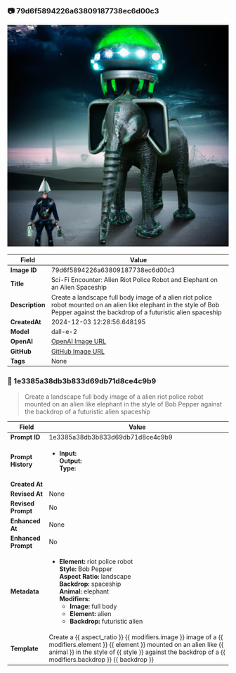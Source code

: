

### 📷 79d6f5894226a63809187738ec6d00c3 


![data.id](./79d6f5894226a63809187738ec6d00c3.jpg)


| Field          | Value                                                                                                                     |
|----------------|---------------------------------------------------------------------------------------------------------------------------|
| **Image ID**             | 79d6f5894226a63809187738ec6d00c3                                                                                                             |
| **Title**           | Sci-Fi Encounter: Alien Riot Police Robot and Elephant on an Alien Spaceship                                                                                                       |
| **Description**           | Create a landscape full body image of a alien riot police robot mounted on an alien like elephant in the style of Bob Pepper against the backdrop of a futuristic alien spaceship                                                                                                       |
| **CreatedAt**        | 2024-12-03 12:28:56.648195                                                                                                        |
| **Model**        | dall-e-2                                                                                                        |
| **OpenAI**         | [OpenAI Image URL](https://oaidalleapiprodscus.blob.core.windows.net/private/org-TZj0gKpq3CiXdXNznVOkBYav/user-t5KW5S6yYiCS0u4yDWasqnEP/img-fAT7UuVqMflwyHQBm9rLORS0.png?st=2024-12-03T11%3A28%3A50Z&se=2024-12-03T13%3A28%3A50Z&sp=r&sv=2024-08-04&sr=b&rscd=inline&rsct=image/png&skoid=d505667d-d6c1-4a0a-bac7-5c84a87759f8&sktid=a48cca56-e6da-484e-a814-9c849652bcb3&skt=2024-12-03T00%3A17%3A07Z&ske=2024-12-04T00%3A17%3A07Z&sks=b&skv=2024-08-04&sig=JDnqDgWRv/GvjIW0EKq0B1Z1Z2HiPIloTQZPbBwGDzc%3D)                                                                                |
| **GitHub**         | [GitHub Image URL](https://github.com/Caneta-Silva/cyber-tomorrow/blob/main/images/79d6f5894226a63809187738ec6d00c3/79d6f5894226a63809187738ec6d00c3.jpg?raw=true)                                                                                |
| **Tags**       | None                                                                                                                   |

### 📜 1e3385a38db3b833d69db71d8ce4c9b9

> Create a landscape full body image of a alien riot police robot mounted on an alien like elephant in the style of Bob Pepper against the backdrop of a futuristic alien spaceship

| Field          | Value                                                                                                                                                                      |
|----------------|----------------------------------------------------------------------------------------------------------------------------------------------------------------------------|
| **Prompt ID**  | 1e3385a38db3b833d69db71d8ce4c9b9                                                                                                                                                            |
| **Prompt History** | <ul><li>**Input:**  <br> **Output:**  <br> **Type:** </li></ul> |
| **Created At** |                                                                                                                                                    |
| **Revised At** | None                                                                                                                                                   |
| **Revised Prompt** | No                                                                                                                                                                      |
| **Enhanced At** | None                                                                                                                                                  |
| **Enhanced Prompt** | No                                                                                                                                                                    |
| **Metadata**   | <ul><li>**Element:** riot police robot <br> **Style:** Bob Pepper <br> **Aspect Ratio:** landscape <br> **Backdrop:** spaceship <br> **Animal:** elephant <br> **Modifiers:**<ul><li>**Image:** full body</li><li>**Element:** alien</li><li>**Backdrop:** futuristic alien</li></ul></li></ul> |
| **Template**   | Create a {{ aspect_ratio }} {{ modifiers.image }} image of a {{ modifiers.element }} {{ element }} mounted on an alien like {{ animal }} in the style of {{ style }} against the backdrop of a {{ modifiers.backdrop }} {{ backdrop }}                                                                                                                                           |


